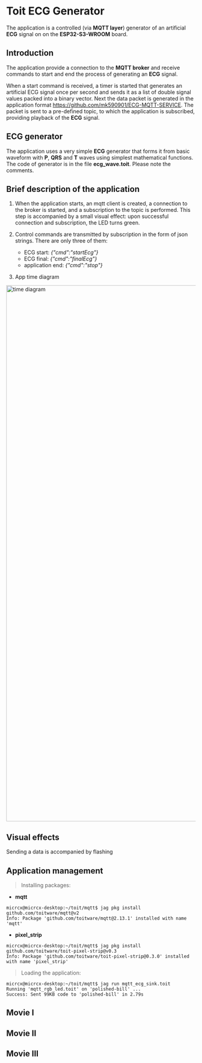 # Toit ECG Generator

The application is a controlled (via __MQTT layer__) generator of an artificial __ECG__ signal on on the __ESP32-S3-WROOM__ board.

## Introduction

The application provide a connection to the __MQTT broker__ and receive commands to start and end the process of generating an __ECG__ signal.

When a start command is received, a timer is started that generates an artificial ECG signal once per second and sends it as a list of double signal values packed into a binary vector. Next the data packet is generated in the application format https://github.com/mk590901/ECG-MQTT-SERVICE. The packet is sent to a pre-defined topic, to which the application is subscribed, providing playback of the __ECG__ signal.

## ECG generator

The application uses a very simple __ECG__ generator that forms it from basic waveform with __P__, __QRS__ and __T__ waves using simplest mathematical functions. The code of generator is in the file __ecg_wave.toit__. Please note the comments.

## Brief description of the application

1) When the application starts, an mqtt client is created, a connection to the broker is started, and a subscription to the topic is performed. This step is accompanied by a small visual effect: upon successful connection and subscription, the LED turns green.
   
2) Control commands are transmitted by subscription in the form of json strings. There are only three of them:
   * ECG start: _{"cmd":"startEcg"}_
   * ECG final: _{"cmd":"finalEcg"}_
   * application end: _{"cmd":"stop"}_
     
3) App time diagram

 <img width="2406" height="1425" alt="time diagram" src="https://github.com/user-attachments/assets/bb540c91-caa0-4bdd-bd15-77daf87c3aed" />


## Visual effects

Sending a data is accompanied by flashing

## Application management

> Installing packages:

* __mqtt__
```
micrcx@micrcx-desktop:~/toit/mqtt$ jag pkg install github.com/toitware/mqtt@v2
Info: Package 'github.com/toitware/mqtt@2.13.1' installed with name 'mqtt'
```
* __pixel_strip__
```
micrcx@micrcx-desktop:~/toit/mqtt$ jag pkg install github.com/toitware/toit-pixel-strip@v0.3
Info: Package 'github.com/toitware/toit-pixel-strip@0.3.0' installed with name 'pixel_strip'
```

> Loading the application:

```
micrcx@micrcx-desktop:~/toit/mqtt$ jag run mqtt_ecg_sink.toit
Running 'mqtt_rgb_led.toit' on 'polished-bill' ...
Success: Sent 99KB code to 'polished-bill' in 2.79s
```

## Movie I
## Movie II
## Movie III
